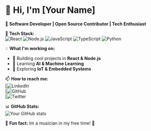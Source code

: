 # 👋 Hi, I'm [Your Name]  

🚀 **Software Developer | Open Source Contributor | Tech Enthusiast**  

🔧 **Tech Stack:**  
![React](https://img.shields.io/badge/-React-61DAFB?logo=react&logoColor=white&style=flat-square)
![Node.js](https://img.shields.io/badge/-Node.js-339933?logo=node.js&logoColor=white&style=flat-square)
![JavaScript](https://img.shields.io/badge/-JavaScript-F7DF1E?logo=javascript&logoColor=black&style=flat-square)
![TypeScript](https://img.shields.io/badge/-TypeScript-3178C6?logo=typescript&logoColor=white&style=flat-square)
![Python](https://img.shields.io/badge/-Python-3776AB?logo=python&logoColor=white&style=flat-square)

💡 **What I'm working on:**  
- 🔭 Building cool projects in **React & Node.js**  
- 🤖 Learning **AI & Machine Learning**  
- 🚀 Exploring **IoT & Embedded Systems**  

📫 **How to reach me:**  
[![LinkedIn]()  
[![GitHub]()  
[![Twitter]()  

📊 **GitHub Stats:**  
![Your GitHub stats](https://github-readme-stats.vercel.app/api?username=yourusername&show_icons=true&theme=radical)

🎵 **Fun fact:** Im a musician in my free time! 🎸
